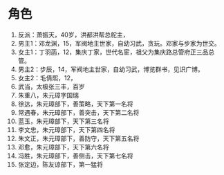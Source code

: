 # 角色
1. 反派：萧振天，40岁，洪都洪帮总舵主，
2. 男主1：邓龙渊，15，军阀地主世家，自幼习武，贪玩。邓家与步家为世交。
3. 女主1：丁羽菡，12，集庆丁家，世代名宦，祖父为集庆路总管府正三品总管。
4. 男主2：步辰，14，军阀地主世家，自幼习武，博览群书，见识广博。
5. 女主2：毛倩熙，12，
6. 武当，太极张三丰，百岁
7. 朱重八，朱元璋字国瑞
8. 徐达，朱元璋部下，善策略，天下第一名将
9. 常遇春，朱元璋部下，善突击，天下第二名将
10. 蓝玉，朱元璋部下，天下第三名将
11. 李文忠，朱元璋部下，天下第四名将
12. 朱文正，朱元璋部下，善防守，天下第五名将
13. 邓愈，朱元璋部下，天下第六名将
14. 冯胜，朱元璋部下，善侧击，天下第七名将
14. 张定边，陈友谅部下，第一猛将
